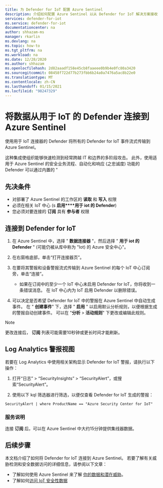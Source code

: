 ```yaml
---
title: 为 Defender for IoT 配置 Azure Sentinel
description: 介绍如何配置 Azure Sentinel 以从 Defender for IoT 解决方案接收数据。
services: defender-for-iot
ms.service: defender-for-iot
documentationcenter: na
author: shhazam-ms
manager: rkarlin
ms.devlang: na
ms.topic: how-to
ms.tgt_pltfrm: na
ms.workload: na
ms.date: 12/28/2020
ms.author: shhazam
ms.openlocfilehash: 2d82aaadf158e45cb8faaeee0b9b4e0fc80a3420
ms.sourcegitcommit: 08458f722d77b273fbb6b24a0a7476a5ac8b22e0
ms.translationtype: MT
ms.contentlocale: zh-CN
ms.lasthandoff: 01/15/2021
ms.locfileid: "98247329"
---
```

# <a name="connect-your-data-from-defender-for-iot-to-azure-sentinel"></a>将数据从用于 IoT 的 Defender 连接到 Azure Sentinel 

使用用于 IoT 连接器的 Defender 将所有的 Defender for IoT 事件流式传输到 Azure Sentinel。 

这种集成使组织能够快速检测到经常跨越 IT 和边界的多阶段攻击。 此外，使用适用于 Azure Sentinel 的安全业务流程、自动化和响应 (之忠诚度) 功能的 Defender 可以通过内置的 " 

## <a name="prerequisites"></a>先决条件

- 对部署了 Azure Sentinel 的工作区的 **读取** 和 **写入** 权限
- 必须在相关 IoT 中心 (s **启用****用于 iot 的 Defender**) 
- 您必须对要连接的 **订阅** 具有 **参与者** 权限

## <a name="connect-to-defender-for-iot"></a>连接到 Defender for IoT

1. 在 Azure Sentinel 中，选择 " **数据连接器** "，然后选择 " **用于 iot 的 Defender** " (可能仍被从库中称为 "Iot) 的 Azure 安全中心"。

1. 在右窗格底部，单击“打开连接器页”。

1. 在要将其警报和设备警报流式传输到 Azure Sentinel 的每个 IoT 中心订阅旁，单击“连接”。
    - 如果在订阅中的至少一个 IoT 中心未启用 Defender for IoT，你将收到一条错误消息。 在 IoT 中心内为 IoT 启用 Defender 以删除错误。

1. 可以决定是否希望 Defender for IoT 中的警报在 Azure Sentinel 中自动生成事件。 在 " **创建事件**" 下，选择 " **启用** " 以启用默认分析规则，以便根据生成的警报自动创建事件。 可以在 "**分析**  >  **活动规则**" 下更改或编辑此规则。

> [!NOTE]
> 更改连接后， **订阅** 列表可能需要10秒钟或更长时间才能刷新。 

## <a name="log-analytics-alert-view"></a>Log Analytics 警报视图

若要在 Log Analytics 中使用相关架构显示 Defender for IoT 警报，请执行以下操作：

1. 打开“日志” > “SecurityInsights” > “SecurityAlert”，或搜索“SecurityAlert”。

1. 使用以下 kql 筛选器进行筛选，以便仅查看 Defender for IoT 生成的警报：

```kusto
SecurityAlert | where ProductName == "Azure Security Center for IoT"
```

### <a name="service-notes"></a>服务说明

连接 **订阅** 后，可以在 Azure Sentinel 中大约15分钟提供集线器数据。

## <a name="next-steps"></a>后续步骤

本文档介绍了如何将 Defender for IoT 连接到 Azure Sentinel。 若要了解有关威胁检测和安全数据访问的详细信息，请参阅以下文章：

- 了解如何使用 Azure Sentinel 来了解 [你的数据和潜在威胁](../sentinel/quickstart-get-visibility.md)。
- 了解如何[访问 IoT 安全性数据](how-to-security-data-access.md)